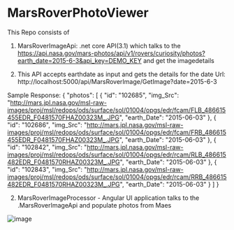 # MarsRoverPhotoViewer

This Repo consists of 
1. MarsRoverImageApi: .net core API(3.1) which talks to the https://api.nasa.gov/mars-photos/api/v1/rovers/curiosity/photos?earth_date=2015-6-3&api_key=DEMO_KEY
and get the imagedetails

2. This API accepts earthdate as input and gets the details for the date
Url:
http://localhost:5000/api/MarsRoverImage/GetImage?date=2015-6-3

Sample Response:
{
    "photos": [
        {
            "id": "102685",
            "img_Src": "http://mars.jpl.nasa.gov/msl-raw-images/proj/msl/redops/ods/surface/sol/01004/opgs/edr/fcam/FLB_486615455EDR_F0481570FHAZ00323M_.JPG",
            "earth_Date": "2015-06-03"
        },
        {
            "id": "102686",
            "img_Src": "http://mars.jpl.nasa.gov/msl-raw-images/proj/msl/redops/ods/surface/sol/01004/opgs/edr/fcam/FRB_486615455EDR_F0481570FHAZ00323M_.JPG",
            "earth_Date": "2015-06-03"
        },
        {
            "id": "102842",
            "img_Src": "http://mars.jpl.nasa.gov/msl-raw-images/proj/msl/redops/ods/surface/sol/01004/opgs/edr/rcam/RLB_486615482EDR_F0481570RHAZ00323M_.JPG",
            "earth_Date": "2015-06-03"
        },
        {
            "id": "102843",
            "img_Src": "http://mars.jpl.nasa.gov/msl-raw-images/proj/msl/redops/ods/surface/sol/01004/opgs/edr/rcam/RRB_486615482EDR_F0481570RHAZ00323M_.JPG",
            "earth_Date": "2015-06-03"
        }
    ]
}


2. MarsRoverImageProcessor - Angular UI application talks to the .MarsRoverImageApi and populate photos from Maes

![image](https://user-images.githubusercontent.com/11185598/109544801-00152180-7a96-11eb-97e3-b4ce9e59e479.png)

